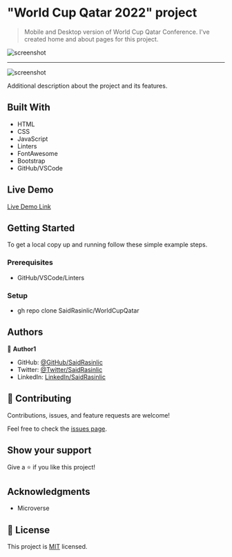 # "World Cup Qatar 2022" project

> Mobile and Desktop version of World Cup Qatar Conference. I've created home and about pages for this project.

![screenshot](./images/mobile-version.png) <hr/>
![screenshot](./images/portfolio-desktop.png)

Additional description about the project and its features.

## Built With

- HTML
- CSS
- JavaScript
- Linters
- FontAwesome
- Bootstrap
- GitHub/VSCode

## Live Demo

[Live Demo Link](https://saidrasinlic.github.io/WorldCupQatar/)

## Getting Started

To get a local copy up and running follow these simple example steps.

### Prerequisites

- GitHub/VSCode/Linters

### Setup

- gh repo clone SaidRasinlic/WorldCupQatar

## Authors

👤 **Author1**

- GitHub: [@GitHub/SaidRasinlic](https://twitter.com/SaidRasinlic)
- Twitter: [@Twitter/SaidRasinlic](https://twitter.com/SaidRasinlic)
- LinkedIn: [LinkedIn/SaidRasinlic](https://www.linkedin.com/in/saidrasinlic)

## 🤝 Contributing

Contributions, issues, and feature requests are welcome!

Feel free to check the [issues page](../../issues/).

## Show your support

Give a ⭐️ if you like this project!

## Acknowledgments

- Microverse 

## 📝 License

This project is [MIT](LICENSE) licensed.
